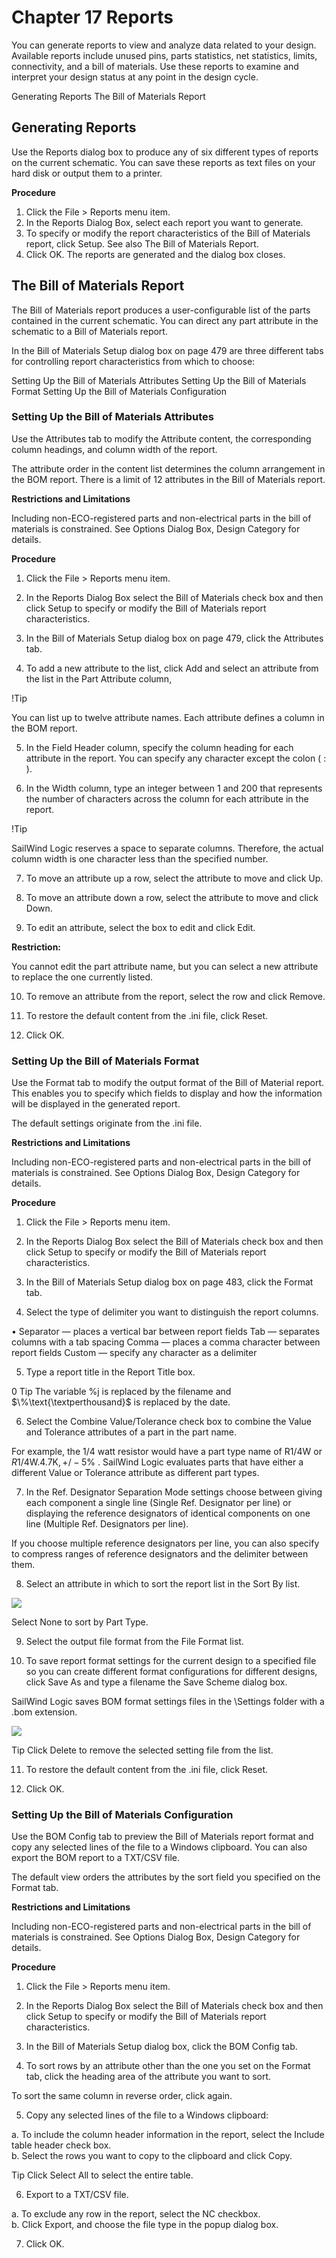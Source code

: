 # Chapter 17 Reports  

You can generate reports to view and analyze data related to your design. Available reports include unused pins, parts statistics, net statistics, limits, connectivity, and a bill of materials. Use these reports to examine and interpret your design status at any point in the design cycle.  

Generating Reports The Bill of Materials Report  

## Generating Reports

Use the Reports dialog box to produce any of six different types of reports on the current schematic. You can save these reports as text files on your hard disk or output them to a printer.  

**Procedure** 

1. Click the File > Reports menu item.   
2. In the Reports Dialog Box, select each report you want to generate.   
3. To specify or modify the report characteristics of the Bill of Materials report, click Setup. See also The Bill of Materials Report.   
4. Click OK. The reports are generated and the dialog box closes.  

## The Bill of Materials Report

The Bill of Materials report produces a user-configurable list of the parts contained in the current schematic. You can direct any part attribute in the schematic to a Bill of Materials report.  

In the Bill of Materials Setup dialog box on page 479 are three different tabs for controlling report characteristics from which to choose:  

Setting Up the Bill of Materials Attributes Setting Up the Bill of Materials Format Setting Up the Bill of Materials Configuration  

### Setting Up the Bill of Materials Attributes

Use the Attributes tab to modify the Attribute content, the corresponding column headings, and column width of the report.  

The attribute order in the content list determines the column arrangement in the BOM report. There is a limit of 12 attributes in the Bill of Materials report.  

**Restrictions and Limitations**  

Including non-ECO-registered parts and non-electrical parts in the bill of materials is constrained. See Options Dialog Box, Design Category for details.  

**Procedure** 

1. Click the File > Reports menu item.  

2. In the Reports Dialog Box select the Bill of Materials check box and then click Setup to specify or modify the Bill of Materials report characteristics.  

3. In the Bill of Materials Setup dialog box on page 479, click the Attributes tab.  

4. To add a new attribute to the list, click Add and select an attribute from the list in the Part Attribute column,  

!Tip  

You can list up to twelve attribute names. Each attribute defines a column in the BOM report.  

5. In the Field Header column, specify the column heading for each attribute in the report. You can specify any character except the colon ( : ).  

6. In the Width column, type an integer between 1 and 200 that represents the number of characters across the column for each attribute in the report.  

!Tip  

SailWind Logic reserves a space to separate columns. Therefore, the actual column width is one character less than the specified number.  

7. To move an attribute up a row, select the attribute to move and click Up.  

8. To move an attribute down a row, select the attribute to move and click Down.  

9. To edit an attribute, select the box to edit and click Edit.  

**Restriction:**  

You cannot edit the part attribute name, but you can select a new attribute to replace the one currently listed.  

10. To remove an attribute from the report, select the row and click Remove.  

11. To restore the default content from the .ini file, click Reset.  

12. Click OK.  

### Setting Up the Bill of Materials Format

Use the Format tab to modify the output format of the Bill of Material report. This enables you to specify which fields to display and how the information will be displayed in the generated report.  

The default settings originate from the .ini file.  

**Restrictions and Limitations**  

Including non-ECO-registered parts and non-electrical parts in the bill of materials is constrained. See Options Dialog Box, Design Category for details.  

**Procedure** 

1. Click the File > Reports menu item.   
2. In the Reports Dialog Box select the Bill of Materials check box and then click Setup to specify or modify the Bill of Materials report characteristics.  

3. In the Bill of Materials Setup dialog box on page 483, click the Format tab.  

4. Select the type of delimiter you want to distinguish the report columns.  

• Separator — places a vertical bar between report fields Tab — separates columns with a tab spacing Comma — places a comma character between report fields Custom — specify any character as a delimiter  

5. Type a report title in the Report Title box.  

0 Tip The variable %j is replaced by the filename and $\%\text{\textperthousand}$ is replaced by the date.  

6. Select the Combine Value/Tolerance check box to combine the Value and Tolerance attributes of a part in the part name.  

For example, the 1/4 watt resistor would have a part type name of R1/4W or $R1/4\mathsf{W}.4.7\mathsf{K},+/-5\%$ . SailWind Logic evaluates parts that have either a different Value or Tolerance attribute as different part types.  

7. In the Ref. Designator Separation Mode settings choose between giving each component a single line (Single Ref. Designator per line) or displaying the reference designators of identical components on one line (Multiple Ref. Designators per line).  

If you choose multiple reference designators per line, you can also specify to compress ranges of reference designators and the delimiter between them.  

8. Select an attribute in which to sort the report list in the Sort By list.  

![](/images/dff7ccc84e1755fc9604b8a9a644dcf99f9f1056c8c243d985ce29bbebaadc38.jpg)  

Select None to sort by Part Type.  

9. Select the output file format from the File Format list.  

10. To save report format settings for the current design to a specified file so you can create different format configurations for different designs, click Save As and type a filename the Save Scheme dialog box.  

SailWind Logic saves BOM format settings files in the \Settings folder with a .bom extension.  

![](/images/52e2ee1d14b416089794021422aeada66dd8ea80a0f34edb15b45f30a427954d.jpg)  

Tip Click Delete to remove the selected setting file from the list.  

11. To restore the default content from the .ini file, click Reset.  

12. Click OK.  

### Setting Up the Bill of Materials Configuration

Use the BOM Config tab to preview the Bill of Materials report format and copy any selected lines of the file to a Windows clipboard. You can also export the BOM report to a TXT/CSV file.  

The default view orders the attributes by the sort field you specified on the Format tab.  

**Restrictions and Limitations**  

Including non-ECO-registered parts and non-electrical parts in the bill of materials is constrained. See Options Dialog Box, Design Category for details.  

**Procedure** 

1. Click the File > Reports menu item.  

2. In the Reports Dialog Box select the Bill of Materials check box and then click Setup to specify or modify the Bill of Materials report characteristics.  

3. In the Bill of Materials Setup dialog box, click the BOM Config tab.  

4. To sort rows by an attribute other than the one you set on the Format tab, click the heading area of the attribute you want to sort.  

To sort the same column in reverse order, click again.  

5. Copy any selected lines of the file to a Windows clipboard:  

a. To include the column header information in the report, select the Include table header check box.   
b. Select the rows you want to copy to the clipboard and click Copy.  

Tip Click Select All to select the entire table.  

6. Export to a TXT/CSV file.  

a. To exclude any row in the report, select the NC checkbox.   
b. Click Export, and choose the file type in the popup dialog box.  

7. Click OK.  



